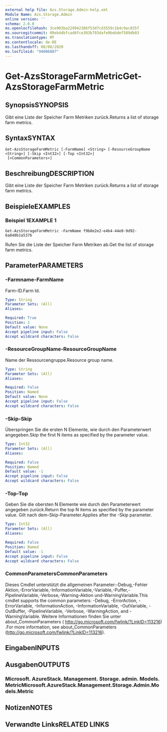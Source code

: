 ```yaml
---
external help file: Azs.Storage.Admin-help.xml
Module Name: Azs.Storage.Admin
online version: ''
schema: 2.0.0
ms.openlocfilehash: 3ce903ba229942386f53d7cd3559c1b4c9ac835f
ms.sourcegitcommit: 09eb4dbfcad6fce303b793dafe9bebdef589db03
ms.translationtype: MT
ms.contentlocale: de-DE
ms.lasthandoff: 08/08/2020
ms.locfileid: "94006887"
---
```

# <span data-ttu-id="0c275-101">Get-AzsStorageFarmMetric</span><span class="sxs-lookup"><span data-stu-id="0c275-101">Get-AzsStorageFarmMetric</span></span>

## <span data-ttu-id="0c275-102">Synopsis</span><span class="sxs-lookup"><span data-stu-id="0c275-102">SYNOPSIS</span></span>
<span data-ttu-id="0c275-103">Gibt eine Liste der Speicher Farm Metriken zurück.</span><span class="sxs-lookup"><span data-stu-id="0c275-103">Returns a list of storage farm metrics.</span></span>

## <span data-ttu-id="0c275-104">Syntax</span><span class="sxs-lookup"><span data-stu-id="0c275-104">SYNTAX</span></span>

```
Get-AzsStorageFarmMetric [-FarmName] <String> [-ResourceGroupName <String>] [-Skip <Int32>] [-Top <Int32>]
 [<CommonParameters>]
```

## <span data-ttu-id="0c275-105">Beschreibung</span><span class="sxs-lookup"><span data-stu-id="0c275-105">DESCRIPTION</span></span>
<span data-ttu-id="0c275-106">Gibt eine Liste der Speicher Farm Metriken zurück.</span><span class="sxs-lookup"><span data-stu-id="0c275-106">Returns a list of storage farm metrics.</span></span>

## <span data-ttu-id="0c275-107">Beispiele</span><span class="sxs-lookup"><span data-stu-id="0c275-107">EXAMPLES</span></span>

### <span data-ttu-id="0c275-108">Beispiel 1</span><span class="sxs-lookup"><span data-stu-id="0c275-108">EXAMPLE 1</span></span>
```
Get-AzsStorageFarmMetric -FarmName f9b8e2e2-e4b4-44e0-9d92-6a848b1a5376
```

<span data-ttu-id="0c275-109">Rufen Sie die Liste der Speicher Farm Metriken ab.</span><span class="sxs-lookup"><span data-stu-id="0c275-109">Get the list of storage farm metrics.</span></span>

## <span data-ttu-id="0c275-110">Parameter</span><span class="sxs-lookup"><span data-stu-id="0c275-110">PARAMETERS</span></span>

### <span data-ttu-id="0c275-111">-Farmname</span><span class="sxs-lookup"><span data-stu-id="0c275-111">-FarmName</span></span>
<span data-ttu-id="0c275-112">Farm-ID.</span><span class="sxs-lookup"><span data-stu-id="0c275-112">Farm Id.</span></span>

```yaml
Type: String
Parameter Sets: (All)
Aliases:

Required: True
Position: 1
Default value: None
Accept pipeline input: False
Accept wildcard characters: False
```

### <span data-ttu-id="0c275-113">-ResourceGroupName</span><span class="sxs-lookup"><span data-stu-id="0c275-113">-ResourceGroupName</span></span>
<span data-ttu-id="0c275-114">Name der Ressourcengruppe.</span><span class="sxs-lookup"><span data-stu-id="0c275-114">Resource group name.</span></span>

```yaml
Type: String
Parameter Sets: (All)
Aliases:

Required: False
Position: Named
Default value: None
Accept pipeline input: False
Accept wildcard characters: False
```

### <span data-ttu-id="0c275-115">-Skip</span><span class="sxs-lookup"><span data-stu-id="0c275-115">-Skip</span></span>
<span data-ttu-id="0c275-116">Überspringen Sie die ersten N Elemente, wie durch den Parameterwert angegeben.</span><span class="sxs-lookup"><span data-stu-id="0c275-116">Skip the first N items as specified by the parameter value.</span></span>

```yaml
Type: Int32
Parameter Sets: (All)
Aliases:

Required: False
Position: Named
Default value: -1
Accept pipeline input: False
Accept wildcard characters: False
```

### <span data-ttu-id="0c275-117">-Top</span><span class="sxs-lookup"><span data-stu-id="0c275-117">-Top</span></span>
<span data-ttu-id="0c275-118">Geben Sie die obersten N Elemente wie durch den Parameterwert angegeben zurück.</span><span class="sxs-lookup"><span data-stu-id="0c275-118">Return the top N items as specified by the parameter value.</span></span>
<span data-ttu-id="0c275-119">Gilt nach dem-Skip-Parameter.</span><span class="sxs-lookup"><span data-stu-id="0c275-119">Applies after the -Skip parameter.</span></span>

```yaml
Type: Int32
Parameter Sets: (All)
Aliases:

Required: False
Position: Named
Default value: -1
Accept pipeline input: False
Accept wildcard characters: False
```

### <span data-ttu-id="0c275-120">CommonParameters</span><span class="sxs-lookup"><span data-stu-id="0c275-120">CommonParameters</span></span>
<span data-ttu-id="0c275-121">Dieses Cmdlet unterstützt die allgemeinen Parameter:-Debug,-Fehler Aktion,-ErrorVariable,-InformationVariable,-Variable,-Puffer,-PipelineVariable,-Verbose,-Warning-Aktion und-WarningVariable.</span><span class="sxs-lookup"><span data-stu-id="0c275-121">This cmdlet supports the common parameters: -Debug, -ErrorAction, -ErrorVariable, -InformationAction, -InformationVariable, -OutVariable, -OutBuffer, -PipelineVariable, -Verbose, -WarningAction, and -WarningVariable.</span></span> <span data-ttu-id="0c275-122">Weitere Informationen finden Sie unter about_CommonParameters ( http://go.microsoft.com/fwlink/?LinkID=113216) .</span><span class="sxs-lookup"><span data-stu-id="0c275-122">For more information, see about_CommonParameters (http://go.microsoft.com/fwlink/?LinkID=113216).</span></span>

## <span data-ttu-id="0c275-123">Eingaben</span><span class="sxs-lookup"><span data-stu-id="0c275-123">INPUTS</span></span>

## <span data-ttu-id="0c275-124">Ausgaben</span><span class="sxs-lookup"><span data-stu-id="0c275-124">OUTPUTS</span></span>

### <span data-ttu-id="0c275-125">Microsoft. AzureStack. Management. Storage. admin. Models. Metric</span><span class="sxs-lookup"><span data-stu-id="0c275-125">Microsoft.AzureStack.Management.Storage.Admin.Models.Metric</span></span>

## <span data-ttu-id="0c275-126">Notizen</span><span class="sxs-lookup"><span data-stu-id="0c275-126">NOTES</span></span>

## <span data-ttu-id="0c275-127">Verwandte Links</span><span class="sxs-lookup"><span data-stu-id="0c275-127">RELATED LINKS</span></span>

